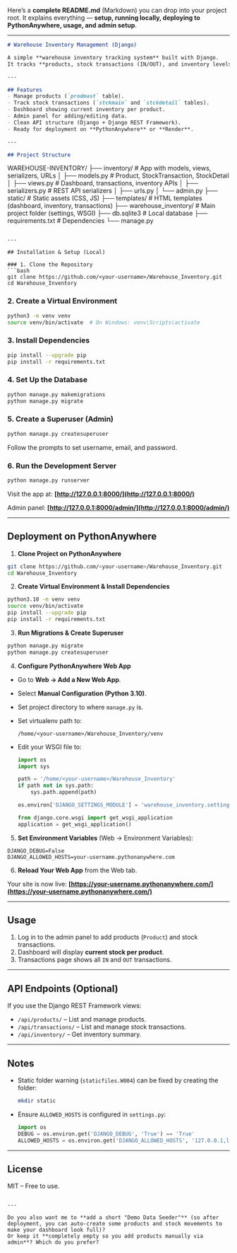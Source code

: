 
Here’s a **complete README.md** (Markdown) you can drop into your project root.
It explains everything — **setup, running locally, deploying to PythonAnywhere, usage, and admin setup**.

---

```markdown
# Warehouse Inventory Management (Django)

A simple **warehouse inventory tracking system** built with Django.  
It tracks **products, stock transactions (IN/OUT), and inventory levels** and provides a **basic UI** for dashboard, transactions, and inventory summary.

---

## Features
- Manage products (`prodmast` table).
- Track stock transactions (`stckmain` and `stckdetail` tables).
- Dashboard showing current inventory per product.
- Admin panel for adding/editing data.
- Clean API structure (Django + Django REST Framework).
- Ready for deployment on **PythonAnywhere** or **Render**.

---

## Project Structure
```

WAREHOUSE-INVENTORY/
├── inventory/               # App with models, views, serializers, URLs
│   ├── models.py            # Product, StockTransaction, StockDetail
│   ├── views.py             # Dashboard, transactions, inventory APIs
│   ├── serializers.py       # REST API serializers
│   ├── urls.py
│   └── admin.py
├── static/                  # Static assets (CSS, JS)
├── templates/               # HTML templates (dashboard, inventory, transactions)
├── warehouse\_inventory/     # Main project folder (settings, WSGI)
├── db.sqlite3               # Local database
├── requirements.txt         # Dependencies
└── manage.py

````

---

## Installation & Setup (Local)

### 1. Clone the Repository
```bash
git clone https://github.com/<your-username>/Warehouse_Inventory.git
cd Warehouse_Inventory
````

### 2. Create a Virtual Environment

```bash
python3 -m venv venv
source venv/bin/activate  # On Windows: venv\Scripts\activate
```

### 3. Install Dependencies

```bash
pip install --upgrade pip
pip install -r requirements.txt
```

### 4. Set Up the Database

```bash
python manage.py makemigrations
python manage.py migrate
```

### 5. Create a Superuser (Admin)

```bash
python manage.py createsuperuser
```

Follow the prompts to set username, email, and password.

### 6. Run the Development Server

```bash
python manage.py runserver
```

Visit the app at:
**[http://127.0.0.1:8000/](http://127.0.0.1:8000/)**

Admin panel:
**[http://127.0.0.1:8000/admin/](http://127.0.0.1:8000/admin/)**

---

## Deployment on PythonAnywhere

1. **Clone Project on PythonAnywhere**

```bash
git clone https://github.com/<your-username>/Warehouse_Inventory.git
cd Warehouse_Inventory
```

2. **Create Virtual Environment & Install Dependencies**

```bash
python3.10 -m venv venv
source venv/bin/activate
pip install --upgrade pip
pip install -r requirements.txt
```

3. **Run Migrations & Create Superuser**

```bash
python manage.py migrate
python manage.py createsuperuser
```

4. **Configure PythonAnywhere Web App**

* Go to **Web → Add a New Web App**.
* Select **Manual Configuration (Python 3.10)**.
* Set project directory to where `manage.py` is.
* Set virtualenv path to:

  ```
  /home/<your-username>/Warehouse_Inventory/venv
  ```
* Edit your WSGI file to:

  ```python
  import os
  import sys

  path = '/home/<your-username>/Warehouse_Inventory'
  if path not in sys.path:
      sys.path.append(path)

  os.environ['DJANGO_SETTINGS_MODULE'] = 'warehouse_inventory.settings'

  from django.core.wsgi import get_wsgi_application
  application = get_wsgi_application()
  ```

5. **Set Environment Variables** (Web → Environment Variables):

```
DJANGO_DEBUG=False
DJANGO_ALLOWED_HOSTS=your-username.pythonanywhere.com
```

6. **Reload Your Web App** from the Web tab.

Your site is now live:
**[https://your-username.pythonanywhere.com/](https://your-username.pythonanywhere.com/)**

---

## Usage

1. Log in to the admin panel to add products (`Product`) and stock transactions.
2. Dashboard will display **current stock per product**.
3. Transactions page shows all `IN` and `OUT` transactions.

---

## API Endpoints (Optional)

If you use the Django REST Framework views:

* `/api/products/` – List and manage products.
* `/api/transactions/` – List and manage stock transactions.
* `/api/inventory/` – Get inventory summary.

---

## Notes

* Static folder warning (`staticfiles.W004`) can be fixed by creating the folder:

  ```bash
  mkdir static
  ```
* Ensure `ALLOWED_HOSTS` is configured in `settings.py`:

  ```python
  import os
  DEBUG = os.environ.get('DJANGO_DEBUG', 'True') == 'True'
  ALLOWED_HOSTS = os.environ.get('DJANGO_ALLOWED_HOSTS', '127.0.0.1,localhost').split(',')
  ```

---

## License

MIT – Free to use.

```

---

Do you also want me to **add a short "Demo Data Seeder"** (so after deployment, you can auto-create some products and stock movements to make your dashboard look full)?  
Or keep it **completely empty so you add products manually via admin**? Which do you prefer?
```
